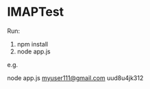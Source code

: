 # IMAPTest

Run:

1. npm install
2. node app.js <user> <password>

e.g.

   node app.js myuser111@gmail.com uud8u4jk312

